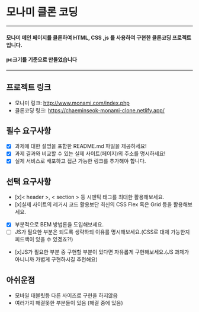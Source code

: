 # 모나미 클론 코딩

---

#### 모나미 메인 페이지를 클론하여 HTML, CSS ,js 를 사용하여 구현한 클론코딩 프로젝트입니다.

#### pc크기를 기준으로 만들었습니다

---

## 프로젝트 링크

-   모나미 링크: <http://www.monami.com/index.php>
-   클론코딩 링크: <https://chaeminseok-monami-clone.netlify.app/>

## 필수 요구사항

-   [x] 과제에 대한 설명을 포함한 README.md 파일을 제공하세요!
-   [x] 과제 결과와 비교할 수 있는 실제 사이트(페이지)의 주소를 명시하세요!
-   [x] 실제 서비스로 배포하고 접근 가능한 링크를 추가해야 합니다.

## 선택 요구사항

-   [x]< header >, < section > 등 시멘틱 태그를 최대한 활용해보세요.
-   [x]실제 사이트의 레거시 코드 활용보단 최신의 CSS Flex 혹은 Grid 등을 활용해보세요.
-   [x] 부분적으로 BEM 방법론을 도입해보세요.
-   [ ] JS가 필요한 부분은 되도록 생략하되 이유를 명시해보세요.(CSS로 대체 가능한지 피드백이 있을 수 있겠죠?!)
-   [x]JS가 필요한 부분 중 구현할 부분이 있다면 자유롭게 구현해보세요.(JS 과제가 아니니까 가볍게 구현하시길 추천해요)

## 아쉬운점

-   모바일 태블릿등 다른 사이즈로 구현을 하지않음
-   여러가지 해결못한 부분들이 있음 (해결 중에 있음)
